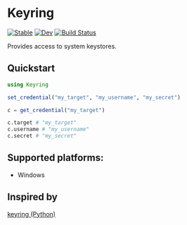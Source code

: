 # Keyring

[![Stable](https://img.shields.io/badge/docs-stable-blue.svg)](https://alecloudenback.github.io/Keyring.jl/stable/)
[![Dev](https://img.shields.io/badge/docs-dev-blue.svg)](https://alecloudenback.github.io/Keyring.jl/dev/)
[![Build Status](https://github.com/alecloudenback/Keyring.jl/actions/workflows/CI.yml/badge.svg?branch=main)](https://github.com/alecloudenback/Keyring.jl/actions/workflows/CI.yml?query=branch%3Amain)

Provides access to system keystores.

## Quickstart

```julia
using Keyring

set_credential("my_target", "my_username", "my_secret")

c = get_credential("my_target")

c.target # "my_target"
c.username # "my_username"
c.secret # "my_secret"
```

## Supported platforms:

- Windows

## Inspired by

[keyring (Python)](https://github.com/jaraco/keyring)

